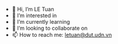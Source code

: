 - 👋 Hi, I’m LE Tuan
- 👀 I’m interested in  
- 🌱 I’m currently learning 
- 💞️ I’m looking to collaborate on  
- 📫 How to reach me: letuan@dut.udn.vn

<!---
nuatel/nuatel is a ✨ special ✨ repository because its `README.md` (this file) appeaCancel changesrs on your GitHub profile.
You can click the Preview link to take a look at your changes.
--->
